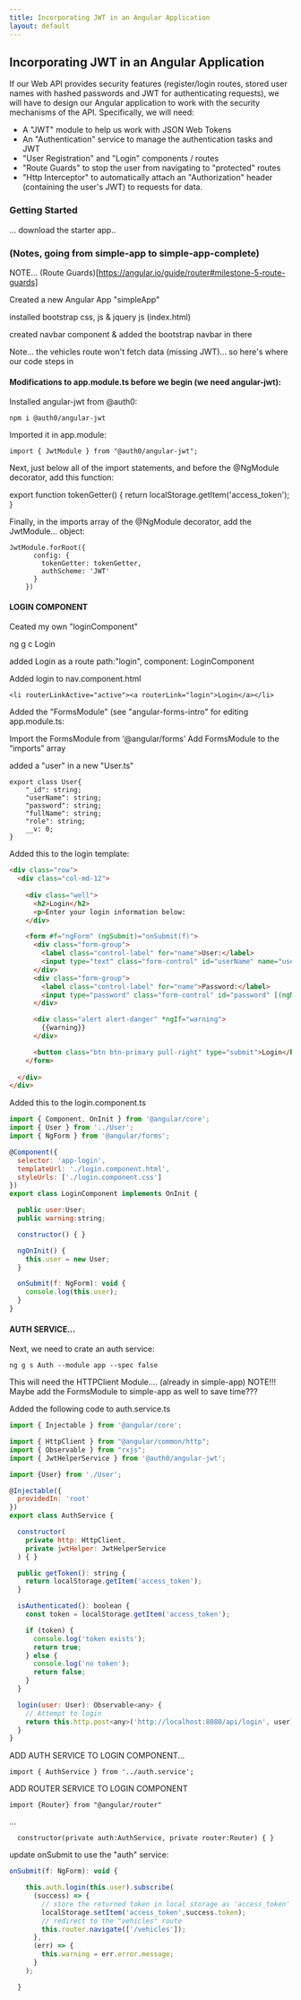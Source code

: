 ```yaml
---
title: Incorporating JWT in an Angular Application
layout: default
---
```


## Incorporating JWT in an Angular Application

If our Web API provides security features (register/login routes, stored user names with hashed passwords and JWT for authenticating requests), we will have to design our Angular application to work with the security mechanisms of the API.  Specifically, we will need:

* A "JWT" module to help us work with JSON Web Tokens
* An "Authentication" service to manage the authentication tasks and JWT
* "User Registration" and "Login" components / routes
* "Route Guards" to stop the user from navigating to "protected" routes
* "Http Interceptor" to automatically attach an "Authorization" header (containing the user's JWT) to requests for data.

### Getting Started



... download the starter app..

### (Notes, going from simple-app to simple-app-complete)

NOTE... (Route Guards)[https://angular.io/guide/router#milestone-5-route-guards]

Created a new Angular App "simpleApp"

installed bootstrap css, js & jquery js (index.html)

created navbar component & added the bootstrap navbar in there


Note... the vehicles route won't fetch data (missing JWT)... so here's where our code steps in

#### Modifications to app.module.ts before we begin (we need angular-jwt): 

Installed angular-jwt from @auth0:

```
npm i @auth0/angular-jwt
```

Imported it in app.module:

```
import { JwtModule } from "@auth0/angular-jwt";
```

Next, just below all of the import statements, and before the @NgModule decorator, add this function:

export function tokenGetter() {
  return localStorage.getItem('access_token');
}

Finally, in the imports array of the @NgModule decorator, add the JwtModule... object:

```
JwtModule.forRoot({
      config: {
        tokenGetter: tokenGetter,
        authScheme: 'JWT'
      }
    })
```

#### LOGIN COMPONENT

Ceated my own "loginComponent"

ng g c Login

added Login as a route path:"login", component: LoginComponent

Added login to nav.component.html

```
<li routerLinkActive="active"><a routerLink="login">Login</a></li>
```

Added the "FormsModule" (see "angular-forms-intro" for editing app.module.ts:

Import the FormsModule from ‘@angular/forms’
Add FormsModule to the “imports” array

added a "user" in a new "User.ts"

```
export class User{
    "_id": string;
    "userName": string;
    "password": string;
    "fullName": string;
    "role": string;
    __v: 0;
}
```

Added this to the login template:

```html
<div class="row">
  <div class="col-md-12">
    
    <div class="well">
      <h2>Login</h2>
      <p>Enter your login information below:
    </div>

    <form #f="ngForm" (ngSubmit)="onSubmit(f)">
      <div class="form-group">
        <label class="control-label" for="name">User:</label>
        <input type="text" class="form-control" id="userName" name="userName" [(ngModel)]="user.userName" autofocus>
      </div>
      <div class="form-group">
        <label class="control-label" for="name">Password:</label>
        <input type="password" class="form-control" id="password" [(ngModel)]="user.password" name="password">
      </div>

      <div class="alert alert-danger" *ngIf="warning">
        {{warning}}
      </div>

      <button class="btn btn-primary pull-right" type="submit">Login</button>
    </form>
    
  </div>
</div>
```


Added this to the login.component.ts

```js
import { Component, OnInit } from '@angular/core';
import { User } from '../User';
import { NgForm } from '@angular/forms';

@Component({
  selector: 'app-login',
  templateUrl: './login.component.html',
  styleUrls: ['./login.component.css']
})
export class LoginComponent implements OnInit {

  public user:User;
  public warning:string;

  constructor() { }

  ngOnInit() {
    this.user = new User;
  }

  onSubmit(f: NgForm): void { 
    console.log(this.user);
  }
}
```
#### AUTH SERVICE...

Next, we need to crate an auth service:

```
ng g s Auth --module app --spec false
```

This will need the HTTPClient Module.... (already in simple-app) NOTE!!! Maybe add the FormsModule to simple-app as well to save time???

Added the following code to auth.service.ts

```js
import { Injectable } from '@angular/core';

import { HttpClient } from "@angular/common/http";
import { Observable } from "rxjs";
import { JwtHelperService } from '@auth0/angular-jwt';

import {User} from './User';

@Injectable({
  providedIn: 'root'
})
export class AuthService {

  constructor(
    private http: HttpClient,
    private jwtHelper: JwtHelperService
  ) { }

  public getToken(): string {
    return localStorage.getItem('access_token');
  }

  isAuthenticated(): boolean {
    const token = localStorage.getItem('access_token');

    if (token) {
      console.log('token exists');
      return true;
    } else {
      console.log('no token');
      return false;
    }
  }

  login(user: User): Observable<any> {
    // Attempt to login
    return this.http.post<any>('http://localhost:8080/api/login', user);
  }
}
```

ADD AUTH SERVICE TO LOGIN COMPONENT...

```
import { AuthService } from '../auth.service';
```

ADD ROUTER SERVICE TO LOGIN COMPONENT

```
import {Router} from "@angular/router"
```

...

```
  constructor(private auth:AuthService, private router:Router) { }
```

update onSubmit to use the "auth" service:

```js
onSubmit(f: NgForm): void {

    this.auth.login(this.user).subscribe(
      (success) => {
        // store the returned token in local storage as 'access_token'
        localStorage.setItem('access_token',success.token);
        // redirect to the "vehicles" route
        this.router.navigate(['/vehicles']);
      },
      (err) => {
        this.warning = err.error.message;
      }
    );

  }
```







